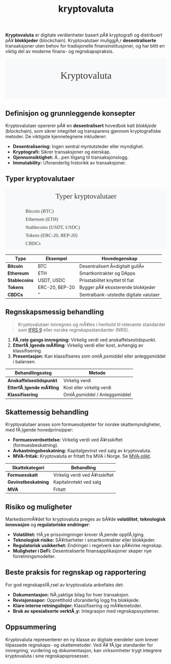 ﻿---
title: "kryptovaluta"
meta_title: "kryptovaluta"
meta_description: '**Kryptovaluta** er digitale verdienheter basert pÃ¥ kryptografi og distribuert pÃ¥ **blokkjeder** (blockchain). Kryptovalutaer muliggjÃ¸r **desentraliserte** t...'
slug: kryptovaluta
type: blog
layout: pages/single
---

**Kryptovaluta** er digitale verdienheter basert pÃ¥ kryptografi og distribuert pÃ¥ **blokkjeder** (blockchain). Kryptovalutaer muliggjÃ¸r **desentraliserte** transaksjoner uten behov for tradisjonelle finansinstitusjoner, og har blitt en viktig del av moderne finans- og regnskapspraksis.

![Kryptovaluta](kryptovaluta-image.svg)

## Definisjon og grunnleggende konsepter

Kryptovalutaer opererer pÃ¥ en **desentralisert** hovedbok kalt *blokkjede* (blockchain), som sikrer integritet og transparens gjennom kryptografiske metoder. De viktigste kjennetegnene inkluderer:

* **Desentralisering:** Ingen sentral myntutsteder eller myndighet.
* **Kryptografi:** Sikrer transaksjoner og eierskap.
* **Gjennomsiktighet:** Ã…pen tilgang til transaksjonslogg.
* **Immutability:** Uforanderlig historikk av transaksjoner.

## Typer kryptovalutaer

![Typer kryptovalutaer](kryptovaluta-typer.svg)

| Type             | Eksempel       | Hovedegenskap                     |
|------------------|----------------|-----------------------------------|
| **Bitcoin**      | BTC            | Desentralisert Â«digitalt gullÂ»     |
| **Ethereum**     | ETH            | Smartkontrakter og DApps          |
| **Stablecoins**  | USDT, USDC     | Prisstabilitet knyttet til fiat   |
| **Tokens**       | ERC-20, BEP-20 | Bygger pÃ¥ eksisterende blokkjeder |
| **CBDCs**        | ”              | Sentralbank-utstedte digitale valutaer |

## Regnskapsmessig behandling

> Kryptovalutaer innregnes og mÃ¥les i henhold til relevante standarder som [IFRS 9](/blogs/regnskap/hva-er-ifrs "Hva er IFRS? Komplett Guide til Internasjonale Regnskapsstandarder") eller norske regnskapsstandarder (NRS).

1. **FÃ¸rste gangs innregning:** Virkelig verdi ved anskaffelsestidspunkt.
2. **EtterfÃ¸lgende mÃ¥ling:** Virkelig verdi eller kost, avhengig av klassifisering.
3. **Presentasjon:** Kan klassifiseres som omlÃ¸psmiddel eller anleggsmiddel i balansen.

| Behandlingssteg           | Metode                      |
|---------------------------|-----------------------------|
| **Anskaffelsestidspunkt** | Virkelig verdi              |
| **EtterfÃ¸lgende mÃ¥ling**  | Kost eller virkelig verdi   |
| **Klassifisering**        | OmlÃ¸psmiddel / Anleggsmiddel |

## Skattemessig behandling

Kryptovalutaer anses som formuesobjekter for norske skattemyndigheter, med fÃ¸lgende hovedprinsipper:

* **Formuesverdsettelse:** Virkelig verdi ved Ã¥rsskiftet (formuesbeskatning).
* **Avkastningsbeskatning:** Kapitalgevinst ved salg av kryptovaluta.
* **MVA-fritak:** Kryptovaluta er fritatt fra MVA i Norge. Se [MVA-plikt](/blogs/regnskap/hva-er-avgiftsplikt-mva "Hva er MVA-plikt? Komplett Guide til Merverdiavgift").

| Skattekategori       | Behandling                       |
|----------------------|----------------------------------|
| **Formuesskatt**     | Virkelig verdi ved Ã¥rsskiftet    |
| **Gevinstbeskatning**| Kapitalinntekt ved salg          |
| **MVA**              | Fritatt                          |

## Risiko og muligheter

MarkedsomrÃ¥det for kryptovaluta preges av bÃ¥de **volatilitet**, **teknologisk innovasjon** og **regulatoriske endringer**:

* **Volatilitet:** HÃ¸ye prissvingninger krever lÃ¸pende oppfÃ¸lging.
* **Teknologisk risiko:** SÃ¥rbarheter i smartkontrakter eller blokkjeder.
* **Regulatorisk usikkerhet:** Endringer i regelverk kan pÃ¥virke regnskap.
* **Muligheter i DeFi:** Desentraliserte finansapplikasjoner skaper nye forretningsmodeller.

## Beste praksis for regnskap og rapportering

For god regnskapsfÃ¸rsel av kryptovaluta anbefales det:

* **Dokumentasjon:** NÃ¸yaktige bilag for hver transaksjon.
* **Revisjonsspor:** Oppretthold uforanderlig logg fra blokkjede.
* **Klare interne retningslinjer:** Klassifisering og mÃ¥lemetoder.
* **Bruk av spesialiserte verktÃ¸y:** Integrasjon med regnskapssystemer.

## Oppsummering

Kryptovaluta representerer en ny klasse av digitale eiendeler som krever tilpassede regnskaps- og skattemetoder. Ved Ã¥ fÃ¸lge standarder for innregning, vurdering og dokumentasjon, kan virksomheter trygt integrere kryptovaluta i sine regnskapsprosesser.



